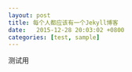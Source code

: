 ```yaml
---
layout: post
title: 每个人都应该有一个Jekyll博客
date:   2015-12-28 20:03:02 +0800
categories: [test, sample]
---
```


测试用

